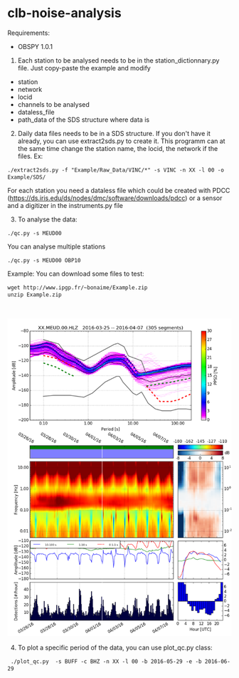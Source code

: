 # clb-noise-analysis

Requirements:
+ OBSPY 1.0.1

1) Each station to be analysed needs to be in the station_dictionnary.py file. Just copy-paste the example and modify
- station
- network
- locid
- channels to be analysed
- dataless_file
- path_data of the SDS structure where data is

2) Daily data files needs to be in a SDS structure. If you don't have it already, you can use extract2sds.py to create it. This programm can at the same time change the station name, the locid, the network if the files. 
Ex:
``` code
./extract2sds.py -f "Example/Raw_Data/VINC/*" -s VINC -n XX -l 00 -o Example/SDS/
````
For each station you need a dataless file which could be created with PDCC (https://ds.iris.edu/ds/nodes/dmc/software/downloads/pdcc)
or a sensor and a digitizer in the instruments.py file

3) To analyse the data:
``` code
./qc.py -s MEUD00
````
You can analyse multiple stations
``` code
./qc.py -s MEUD00 OBP10
````


Example:
You can download some files to test:
``` code
wget http://www.ipgp.fr/~bonaime/Example.zip
unzip Example.zip



```

![image](doc/XX.MEUD.00.HLZ.png)

4) To plot a specific period of the data, you can use plot_qc.py class:
``` code
 ./plot_qc.py  -s BUFF -c BHZ -n XX -l 00 -b 2016-05-29 -e -b 2016-06-29
``` 